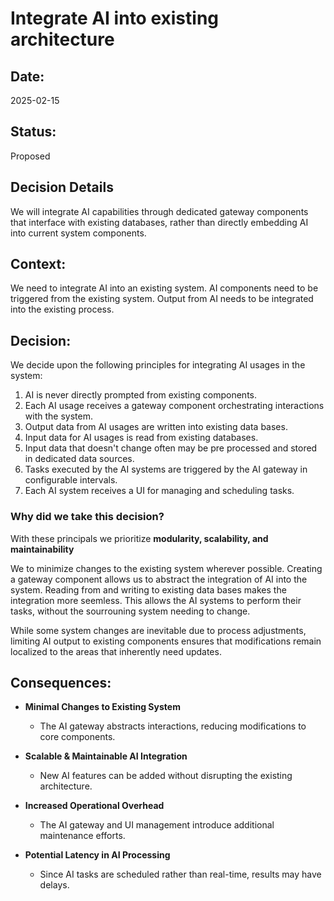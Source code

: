 # Integrate AI into existing architecture

## Date:
2025-02-15

## Status:
Proposed

## Decision Details
We will integrate AI capabilities through dedicated gateway components that interface with existing databases, rather than directly embedding AI into current system components.


## Context:
We need to integrate AI into an existing system. 
AI components need to be triggered from the existing system. 
Output from AI needs to be integrated into the existing process. 

## Decision:

We decide upon the following principles for integrating AI usages in the system:

1. AI is never directly prompted from existing components.
2. Each AI usage receives a gateway component orchestrating interactions with the system.
3. Output data from AI usages are written into existing data bases. 
4. Input data for AI usages is read from existing databases.   
5. Input data that doesn't change often may be pre processed and stored in dedicated data sources.  
6. Tasks executed by the AI systems are triggered by the AI gateway in configurable intervals.
7. Each AI system receives a UI for managing and scheduling tasks. 

### Why did we take this decision?

With these principals we prioritize **modularity, scalability, and maintainability**  

We to minimize changes to the existing system wherever possible. 
Creating a gateway component allows us to abstract the integration of AI into the system. 
Reading from and writing to existing data bases makes the integration more seemless. 
This allows the AI systems to perform their tasks, without the sourrouning system needing to change.

While some system changes are inevitable due to process adjustments, limiting AI output to existing components ensures that modifications remain localized to the areas that inherently need updates.  

## Consequences:  

* **Minimal Changes to Existing System**  
  * The AI gateway abstracts interactions, reducing modifications to core components.  

* **Scalable & Maintainable AI Integration**  
  * New AI features can be added without disrupting the existing architecture.  

* **Increased Operational Overhead**  
  * The AI gateway and UI management introduce additional maintenance efforts.  

* **Potential Latency in AI Processing**  
  * Since AI tasks are scheduled rather than real-time, results may have delays.  

